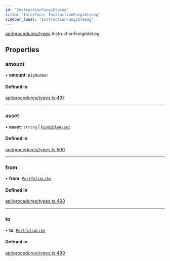 ```yaml
---
id: "InstructionFungibleLeg"
title: "Interface: InstructionFungibleLeg"
sidebar_label: "InstructionFungibleLeg"
---
```


[api/procedures/types](../../../../../modules/API/Procedures/Types/Types.md).InstructionFungibleLeg

## Properties

### amount

• **amount**: `BigNumber`

#### Defined in

[api/procedures/types.ts:497](https://github.com/PolymeshAssociation/polymesh-sdk/blob/b6f9fb883/src/api/procedures/types.ts#L497)

___

### asset

• **asset**: `string` \| [`FungibleAsset`](../../../../../classes/API/Entities/Asset/Fungible/FungibleAsset.md)

#### Defined in

[api/procedures/types.ts:500](https://github.com/PolymeshAssociation/polymesh-sdk/blob/b6f9fb883/src/api/procedures/types.ts#L500)

___

### from

• **from**: [`PortfolioLike`](../../../../../modules/Types/Types.md#portfoliolike)

#### Defined in

[api/procedures/types.ts:498](https://github.com/PolymeshAssociation/polymesh-sdk/blob/b6f9fb883/src/api/procedures/types.ts#L498)

___

### to

• **to**: [`PortfolioLike`](../../../../../modules/Types/Types.md#portfoliolike)

#### Defined in

[api/procedures/types.ts:499](https://github.com/PolymeshAssociation/polymesh-sdk/blob/b6f9fb883/src/api/procedures/types.ts#L499)
